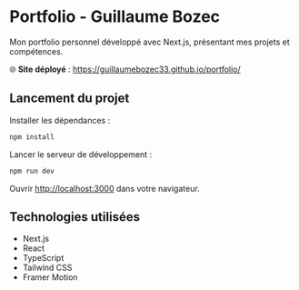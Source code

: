 # Portfolio - Guillaume Bozec

Mon portfolio personnel développé avec Next.js, présentant mes projets et compétences.

🌐 **Site déployé** : https://guillaumebozec33.github.io/portfolio/

## Lancement du projet

Installer les dépendances :
```bash
npm install
```

Lancer le serveur de développement :
```bash
npm run dev
```

Ouvrir [http://localhost:3000](http://localhost:3000) dans votre navigateur.

## Technologies utilisées

- Next.js
- React
- TypeScript
- Tailwind CSS
- Framer Motion